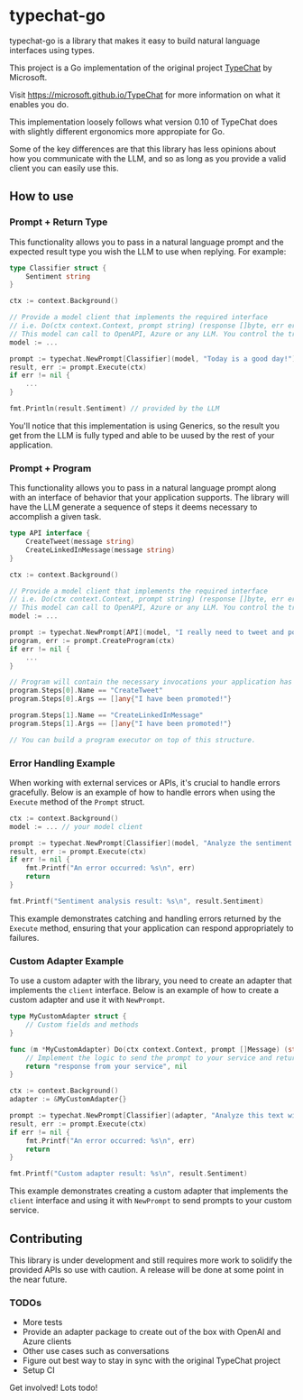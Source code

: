 # typechat-go

typechat-go is a library that makes it easy to build natural language interfaces using types.

This project is a Go implementation of the original project [TypeChat](https://github.com/microsoft/TypeChat) by Microsoft.

Visit https://microsoft.github.io/TypeChat for more information on what it enables you do.

This implementation loosely follows what version 0.10 of TypeChat does with slightly different ergonomics more appropiate for Go.

Some of the key differences are that this library has less opinions about how you communicate with the LLM, and so as long as you provide a valid client you can easily use this.

## How to use

### Prompt + Return Type

This functionality allows you to pass in a natural language prompt and the expected result type you wish the LLM to use when replying. For example:
```go
type Classifier struct {
    Sentiment string
}

ctx := context.Background()

// Provide a model client that implements the required interface
// i.e. Do(ctx context.Context, prompt string) (response []byte, err error)
// This model can call to OpenAPI, Azure or any LLM. You control the transport.
model := ... 

prompt := typechat.NewPrompt[Classifier](model, "Today is a good day!")
result, err := prompt.Execute(ctx)
if err != nil {
    ...
}

fmt.Println(result.Sentiment) // provided by the LLM
```

You'll notice that this implementation is using Generics, so the result you get from the LLM is fully typed and able to be uused by the rest of your application.

### Prompt + Program

This functionality allows you to pass in a natural language prompt along with an interface of behavior that your application supports. The library will have the LLM generate a sequence of steps it deems necessary to accomplish a given task.

```go
type API interface {
    CreateTweet(message string)
    CreateLinkedInMessage(message string)
}

ctx := context.Background()

// Provide a model client that implements the required interface
// i.e. Do(ctx context.Context, prompt string) (response []byte, err error)
// This model can call to OpenAPI, Azure or any LLM. You control the transport.
model := ... 

prompt := typechat.NewPrompt[API](model, "I really need to tweet and post on my LinkedIN that I've been promoted!")
program, err := prompt.CreateProgram(ctx)
if err != nil {
    ...
}

// Program will contain the necessary invocations your application has to do with the provided API to accomplish the task as idenfitied by the LLM.
program.Steps[0].Name == "CreateTweet"
program.Steps[0].Args == []any{"I have been promoted!"}

program.Steps[1].Name == "CreateLinkedInMessage"
program.Steps[1].Args == []any{"I have been promoted!"}

// You can build a program executor on top of this structure.
```

### Error Handling Example

When working with external services or APIs, it's crucial to handle errors gracefully. Below is an example of how to handle errors when using the `Execute` method of the `Prompt` struct.

```go
ctx := context.Background()
model := ... // your model client

prompt := typechat.NewPrompt[Classifier](model, "Analyze the sentiment of this text.")
result, err := prompt.Execute(ctx)
if err != nil {
    fmt.Printf("An error occurred: %s\n", err)
    return
}

fmt.Printf("Sentiment analysis result: %s\n", result.Sentiment)
```

This example demonstrates catching and handling errors returned by the `Execute` method, ensuring that your application can respond appropriately to failures.

### Custom Adapter Example

To use a custom adapter with the library, you need to create an adapter that implements the `client` interface. Below is an example of how to create a custom adapter and use it with `NewPrompt`.

```go
type MyCustomAdapter struct {
    // Custom fields and methods
}

func (m *MyCustomAdapter) Do(ctx context.Context, prompt []Message) (string, error) {
    // Implement the logic to send the prompt to your service and return the response
    return "response from your service", nil
}

ctx := context.Background()
adapter := &MyCustomAdapter{}

prompt := typechat.NewPrompt[Classifier](adapter, "Analyze this text with my custom adapter.")
result, err := prompt.Execute(ctx)
if err != nil {
    fmt.Printf("An error occurred: %s\n", err)
    return
}

fmt.Printf("Custom adapter result: %s\n", result.Sentiment)
```

This example demonstrates creating a custom adapter that implements the `client` interface and using it with `NewPrompt` to send prompts to your custom service.

## Contributing

This library is under development and still requires more work to solidify the provided APIs so use with caution. A release will be done at some point in the near future.

### TODOs

- More tests
- Provide an adapter package to create out of the box with OpenAI and Azure clients
- Other use cases such as conversations
- Figure out best way to stay in sync with the original TypeChat project
- Setup CI

Get involved! Lots todo!
